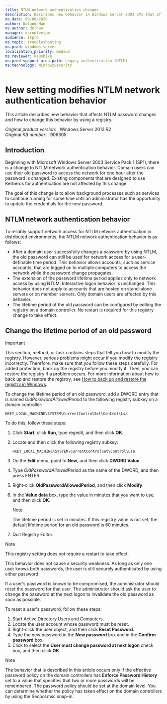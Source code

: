 ```yaml
---
title: NTLM network authentication changes
description: Describes new behavior in Windows Server 2003 SP1 that affects NTLM password changes. After you install the service pack, domain users can change a password and still use their old password to authenticate. This setting can be changed in the registry.
ms.date: 09/08/2020
author: Deland-Han
ms.author: delhan
manager: dscontentpm
audience: itpro
ms.topic: troubleshooting
ms.prod: windows-server
localization_priority: medium
ms.reviewer: kaushika
ms.prod-support-area-path: Legacy authentication (NTLM)
ms.technology: WindowsSecurity
---
```

# New setting modifies NTLM network authentication behavior

This article describes new behavior that affects NTLM password changes and how to change this behavior by using a registry.

_Original product version:_ &nbsp; Windows Server 2012 R2  
_Original KB number:_ &nbsp; 906305

## Introduction

Beginning with Microsoft Windows Server 2003 Service Pack 1 (SP1), there is a change to NTLM network authentication behavior. Domain users can use their old password to access the network for one hour after the password is changed. Existing components that are designed to use Kerberos for authentication are not affected by this change.

The goal of this change is to allow background processes such as services to continue running for some time until an administrator has the opportunity to update the credentials for the new password.

## NTLM network authentication behavior

To reliably support network access for NTLM network authentication in distributed environments, the NTLM network authentication behavior is as follows:

- After a domain user successfully changes a password by using NTLM, the old password can still be used for network access for a user-definable time period. This behavior allows accounts, such as service accounts, that are logged on to multiple computers to access the network while the password change propagates.
- The extension of the password lifetime period applies only to network access by using NTLM. Interactive logon behavior is unchanged. This behavior does not apply to accounts that are hosted on stand-alone servers or on member servers. Only domain users are affected by this behavior.
- The lifetime period of the old password can be configured by editing the registry on a domain controller. No restart is required for this registry change to take effect.

## Change the lifetime period of an old password

> [!IMPORTANT]
> This section, method, or task contains steps that tell you how to modify the registry. However, serious problems might occur if you modify the registry incorrectly. Therefore, make sure that you follow these steps carefully. For added protection, back up the registry before you modify it. Then, you can restore the registry if a problem occurs. For more information about how to back up and restore the registry, see [How to back up and restore the registry in Windows](https://support.microsoft.com/help/322756).  

To change the lifetime period of an old password, add a DWORD entry that is named *OldPasswordAllowedPeriod* to the following registry subkey on a domain controller:

`HKEY_LOCAL_MACHINE\SYSTEM\CurrentControlSet\Control\Lsa`  

To do this, follow these steps:

1. Click **Start**, click **Run**, type regedit, and then click **OK**.
2. Locate and then click the following registry subkey:

    `HKEY_LOCAL_MACHINE\SYSTEM\CurrentControlSet\Control\Lsa`  

3. On the **Edit** menu, point to **New**, and then click **DWORD Value**.
4. Type *OldPasswordAllowedPeriod* as the name of the DWORD, and then press ENTER.
5. Right-click **OldPasswordAllowedPeriod**, and then click **Modify**.
6. In the **Value data** box, type the value in minutes that you want to use, and then click **OK**.

    > [!NOTE]
    > The lifetime period is set in minutes. If this registry value is not set, the default lifetime period for an old password is 60 minutes.

7. Quit Registry Editor.

> [!NOTE]
> This registry setting does not require a restart to take effect.
>
> This behavior does not cause a security weakness. As long as only one user knows both passwords, the user is still securely authenticated by using either password.

If a user's password is known to be compromised, the administrator should reset the password for that user. The administrator should ask the user to change the password at the next logon to invalidate the old password as soon as possible.

To reset a user's password, follow these steps:

1. Start Active Directory Users and Computers.
2. Locate the user account whose password must be reset.
3. Right-click the user object, and then click **Reset Password**.
4. Type the new password in the **New password** box and in the **Confirm password** box.
5. Click to select the **User must change password at next logon** check box, and then click **OK**.

> [!NOTE]
> The behavior that is described in this article occurs only if the effective password policy on the domain controllers has **Enforce Password History** set to a value that specifies that two or more passwords will be remembered. The password policy should be set at the domain level. You can determine whether the policy has taken effect on the domain controllers by using the Secpol.msc snap-in.

